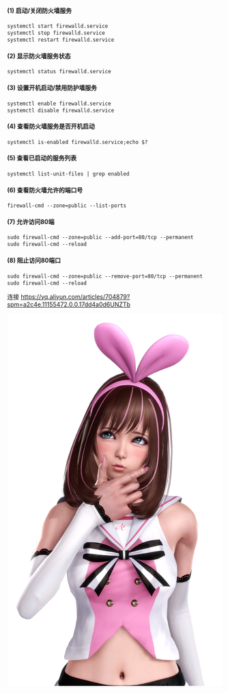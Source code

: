 #### (1) 启动/关闭防火墙服务
```
systemctl start firewalld.service
systemctl stop firewalld.service
systemctl restart firewalld.service
```

#### (2) 显示防火墙服务状态
```
systemctl status firewalld.service
```
#### (3) 设置开机启动/禁用防护墙服务
```
systemctl enable firewalld.service
systemctl disable firewalld.service
```
#### (4) 查看防火墙服务是否开机启动
```
systemctl is-enabled firewalld.service;echo $?
```
#### (5) 查看已启动的服务列表
```
systemctl list-unit-files | grep enabled
```
#### (6) 查看防火墙允许的端口号
```
firewall-cmd --zone=public --list-ports
```
#### (7) 允许访问80端
```
sudo firewall-cmd --zone=public --add-port=80/tcp --permanent
sudo firewall-cmd --reload
```
#### (8) 阻止访问80端口
```
sudo firewall-cmd --zone=public --remove-port=80/tcp --permanent
sudo firewall-cmd --reload
```
连接
https://yq.aliyun.com/articles/704879?spm=a2c4e.11155472.0.0.17dd4a0d6UNZTb

![avatar](./images/kurumi_test.png)
